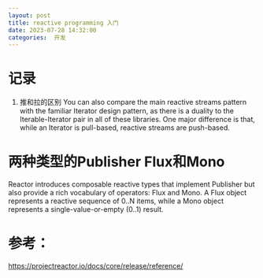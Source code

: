 ```yaml
---
layout: post
title: reactive programming 入门
date: 2023-07-28 14:32:00
categories:  开发
---
```


# 记录

1. 推和拉的区别
You can also compare the main reactive streams pattern with the familiar Iterator design pattern, as there is a duality to the Iterable-Iterator pair in all of these libraries. One major difference is that, while an Iterator is pull-based, reactive streams are push-based.



# 两种类型的Publisher Flux和Mono
Reactor introduces composable reactive types that implement Publisher but also provide a rich vocabulary of operators: Flux and Mono. A Flux object represents a reactive sequence of 0..N items, while a Mono object represents a single-value-or-empty (0..1) result.

# 参考：


https://projectreactor.io/docs/core/release/reference/